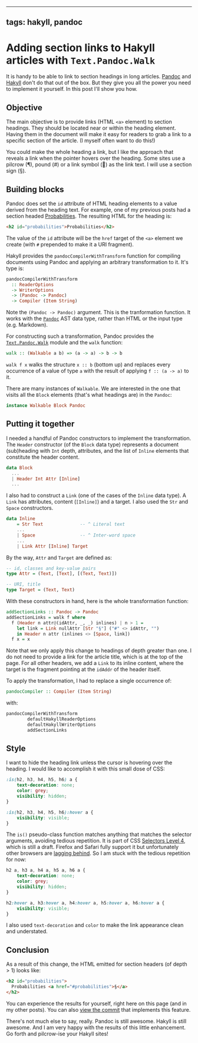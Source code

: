 ----
tags: hakyll, pandoc
----

# Adding section links to Hakyll articles with `Text.Pandoc.Walk`

It is handy to be able to link to section headings in long articles.
[Pandoc][] and [Hakyll][] don't do that out of the box.  But they
give you all the power you need to implement it yourself.  In this
post I'll show you how.

[Pandoc]: https://pandoc.org/
[Hakyll]: https://jaspervdj.be/hakyll/


## Objective

The main objective is to provide links (HTML `<a>` element) to
section headings.  They should be located near or within the heading
element.  Having them in the document will make it easy for readers
to grab a link to a specific section of the article.  (I myself
often want to do this!)

You could make the whole heading a link, but I like the approach
that reveals a link when the pointer hovers over the heading.  Some
sites use a pilcrow (¶), pound (#) or a link symbol (🔗) as the link
text.  I will use a section sign (§).


## Building blocks

Pandoc does set the `id` attribute of HTML heading elements to a
value derived from the heading text.  For example, one of my
previous posts had a section headed [Probabilities][].  The
resulting HTML for the heading is:

```html
<h2 id="probabilities">Probabilities</h2>
```

[Probabilities]: 2020-03-31-quickcheck-hedgehog.html#probabilities

The value of the `id` attribute will be the `href` target of the
`<a>` element we create (with `#` prepended to make it a URI
fragment).

Hakyll provides the `pandocCompilerWithTransform` function for
compiling documents using Pandoc and applying an arbitrary
transformation to it.  It's type is:

```haskell
pandocCompilerWithTransform
  :: ReaderOptions
  -> WriterOptions
  -> (Pandoc -> Pandoc)
  -> Compiler (Item String)
```

Note the `(Pandoc -> Pandoc)` argument.  This is the tranformation
function.  It works with the [`Pandoc`][] AST data type, rather than
HTML or the input type (e.g. Markdown).

[`Pandoc`]: https://hackage.haskell.org/package/pandoc-types-1.21/docs/Text-Pandoc-Definition.html#t:Pandoc

For constructing such a transformation, Pandoc provides the
[`Text.Pandoc.Walk`][] module and the `walk` function:

```haskell
walk :: (Walkable a b) => (a -> a) -> b -> b
```

`walk f x` walks the structure `x :: b` (bottom up) and replaces
every occurrence of a value of type `a` with the result of applying
`f :: (a -> a)` to it.

There are many instances of `Walkable`.  We are interested in the
one that visits all the `Block` elements (that's what headings are)
in the `Pandoc`:

```haskell
instance Walkable Block Pandoc
```

[`Text.Pandoc.Walk`]: https://hackage.haskell.org/package/pandoc-types-1.21/docs/Text-Pandoc-Walk.html#v:walk


## Putting it together

I needed a handful of Pandoc constructors to implement the
transformation.  The `Header` constructor (of the `Block` data type)
represents a document (sub)heading with `Int` depth, attributes, and
the list of `Inline` elements that constitute the header content.

```haskell
data Block
  ...
  | Header Int Attr [Inline]
  ...
```

I also had to construct a `Link` (one of the cases of the `Inline`
data type).  A `Link` has attributes, content (`[Inline]`) and a
target.  I also used the `Str` and `Space` constructors.

```haskell
data Inline
    = Str Text              -- ^ Literal text
    ...
    | Space                 -- ^ Inter-word space
    ...
    | Link Attr [Inline] Target
```

By the way, `Attr` and `Target` are defined as:

```haskell
-- id, classes and key-value pairs
type Attr = (Text, [Text], [(Text, Text)])

-- URI, title
type Target = (Text, Text)
```

With these constructors in hand, here is the whole transformation
function:

```haskell
addSectionLinks :: Pandoc -> Pandoc
addSectionLinks = walk f where
  f (Header n attr@(idAttr, _, _) inlines) | n > 1 =
    let link = Link nullAttr [Str "§"] ("#" <> idAttr, "")
    in Header n attr (inlines <> [Space, link])
  f x = x
```

Note that we only apply this change to headings of depth greater
than one.  I do not need to provide a link for the article title,
which is at the top of the page.  For all other headers, we add a
`Link` to its inline content, where the target is the fragment
pointing at the `idAddr` of the header itself.

To apply the transformation, I had to replace a single occurrence
of:

```haskell
pandocCompiler :: Compiler (Item String)
```

with:

```haskell
pandocCompilerWithTransform
        defaultHakyllReaderOptions
        defaultHakyllWriterOptions
        addSectionLinks
```


## Style

I want to hide the heading link unless the cursor is hovering over
the heading.  I would like to accomplish it with this small dose of
CSS:

```css
:is(h2, h3, h4, h5, h6) a {
    text-decoration: none;
    color: grey;
    visibility: hidden;
}

:is(h2, h3, h4, h5, h6):hover a {
    visibility: visible;
}
```

The `is()` pseudo-class function matches anything that matches the
selector arguments, avoiding tedious repetition.  It is part of CSS
[Selectors Level 4][], which is still a draft.  Firefox and Safari
fully support it but unfortunately other browsers are [lagging
behind][].  So I am stuck with the tedious repetition for now:

```css
h2 a, h3 a, h4 a, h5 a, h6 a {
    text-decoration: none;
    color: grey;
    visibility: hidden;
}

h2:hover a, h3:hover a, h4:hover a, h5:hover a, h6:hover a {
    visibility: visible;
}
```

[Selectors Level 4]: https://www.w3.org/TR/selectors-4/#matches
[lagging behind]: https://caniuse.com/css-matches-pseudo

I also used `text-decoration` and `color` to make the link
appearance clean and understated.


## Conclusion

As a result of this change, the HTML emitted for section headers (of
depth > 1) looks like:

```html
<h2 id="probabilities">
  Probabilities <a href="#probabilities">§</a>
</h2>
```

You can experience the results for yourself, right here on this page
(and in my other posts).  You can also [view the commit][] that
implements this feature.

[view the commit]: https://github.com/frasertweedale/blog-fp/commit/fe72af9144fea3ece5295ac5446f647560119088

There's not much else to say, really.  Pandoc is still awesome.
Hakyll is still awesome.  And I am very happy with the results of
this little enhancement.  Go forth and pilcrow-ise your Hakyll
sites!
